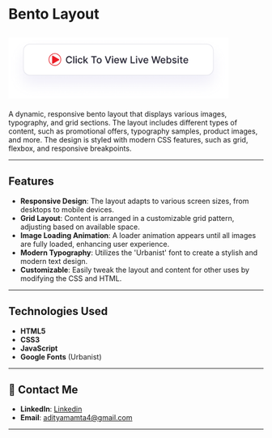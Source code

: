 # Bento Layout

## <a href="https://adityamamta.github.io/bento-layout/"><img src="img/readme-btn.png" alt="Click to view live website" height="120"></a>

A dynamic, responsive bento layout that displays various images, typography, and grid sections. The layout includes different types of content, such as promotional offers, typography samples, product images, and more. The design is styled with modern CSS features, such as grid, flexbox, and responsive breakpoints.

---

## Features
- **Responsive Design**: The layout adapts to various screen sizes, from desktops to mobile devices.
- **Grid Layout**: Content is arranged in a customizable grid pattern, adjusting based on available space.
- **Image Loading Animation**: A loader animation appears until all images are fully loaded, enhancing user experience.
- **Modern Typography**: Utilizes the 'Urbanist' font to create a stylish and modern text design.
- **Customizable**: Easily tweak the layout and content for other uses by modifying the CSS and HTML.

---

## Technologies Used
- **HTML5**
- **CSS3**
- **JavaScript**
- **Google Fonts** (Urbanist)

---

## 💼 Contact Me 
- **LinkedIn**: [Linkedin](https://www.linkedin.com/in/adityamamta/)
- **Email**: adityamamta4@gmail.com

---
<!-- ![Preview Image](img/preview-image.png) -->
